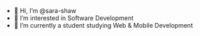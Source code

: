 - 👋 Hi, I’m @sara-shaw
- 👀 I’m interested in Software Development
- 🌱 I’m currently a student studying Web & Mobile Development

<!---
sara-shaw/sara-shaw is a ✨ special ✨ repository because its `README.md` (this file) appears on your GitHub profile.
You can click the Preview link to take a look at your changes.
--->
